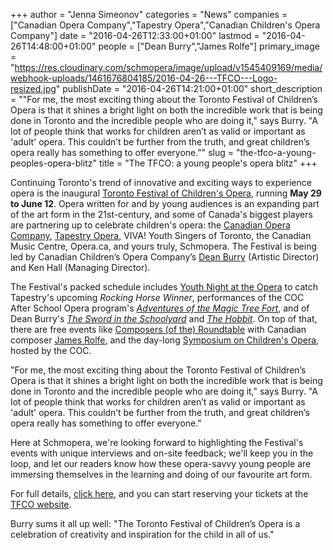 +++
author = "Jenna Simeonov"
categories = "News"
companies = ["Canadian Opera Company","Tapestry Opera","Canadian Children's Opera Company"]
date = "2016-04-26T12:33:00+01:00"
lastmod = "2016-04-26T14:48:00+01:00"
people = ["Dean Burry","James Rolfe"]
primary_image = "https://res.cloudinary.com/schmopera/image/upload/v1545409169/media/webhook-uploads/1461676804185/2016-04-26---TFCO---Logo-resized.jpg"
publishDate = "2016-04-26T14:21:00+01:00"
short_description = "&quot;For me, the most exciting thing about the Toronto Festival of Children’s Opera is that it shines a bright light on both the incredible work that is being done in Toronto and the incredible people who are doing it,&quot; says Burry. &quot;A lot of people think that works for children aren’t as valid or important as &#039;adult&#039; opera. This couldn’t be further from the truth, and great children’s opera really has something to offer everyone.&quot;"
slug = "the-tfco-a-young-peoples-opera-blitz"
title = "The TFCO: a young people&#039;s opera blitz"
+++

Continuing Toronto's trend of innovative and exciting ways to experience opera is the inaugural [Toronto Festival of Children's Opera](http://www.canadianchildrensopera.com/content/TFCO.html), running **May 29 to June 12**. Opera written for and by young audiences is an expanding part of the art form in the 21st-century, and some of Canada's biggest players are partnering up to celebrate children's opera: the [Canadian Opera Company](/scene/companies/canadian-opera-company/), [Tapestry Opera](/scene/companies/tapestry-opera/), VIVA! Youth Singers of Toronto, the Canadian Music Centre, Opera.ca, and yours truly, Schmopera. The Festival is being led by Canadian Children’s Opera Company’s [Dean Burry](/scene/people/dean-burry/) (Artistic Director) and Ken Hall (Managing Director).

The Festival's packed schedule includes [Youth Night at the Opera](http://www.canadianchildrensopera.com/content/youth-night-opera-%E2%80%93-rocking-horse-winner.html) to catch Tapestry's upcoming *Rocking Horse Winner*, performances of the COC After School Opera program's [*Adventures of the Magic Tree Fort*](http://www.canadianchildrensopera.com/content/adventures-magic-tree-fort-final-performances.html), and of Dean Burry's [*The Sword in the Schoolyard*](http://www.canadianchildrensopera.com/content/sword-schoolyard.html) and [*The Hobbit*](http://www.canadianchildrensopera.com/content/hobbit.html-0). On top of that, there are free events like [Composers (of the) Roundtable](http://www.canadianchildrensopera.com/content/composers-roundtable.html) with Canadian composer [James Rolfe](/scene/people/james-rolfe/), and the day-long [Symposium on Children's Opera](http://www.canadianchildrensopera.com/content/symposium-childrens-opera.html), hosted by the COC.

"For me, the most exciting thing about the Toronto Festival of Children’s Opera is that it shines a bright light on both the incredible work that is being done in Toronto and the incredible people who are doing it," says Burry. "A lot of people think that works for children aren’t as valid or important as 'adult' opera. This couldn’t be further from the truth, and great children’s opera really has something to offer everyone." 

Here at Schmopera, we're looking forward to highlighting the Festival's events with unique interviews and on-site feedback; we'll keep you in the loop, and let our readers know how these opera-savvy young people are immersing themselves in the learning and doing of our favourite art form.

For full details, [click here](http://us11.campaign-archive2.com/?u=0f6336413123924d478721c66&id=df683efc43&e), and you can start reserving your tickets at the [TFCO website](http://www.canadianchildrensopera.com/content/TFCO.html).

Burry sums it all up well: "The Toronto Festival of Children’s Opera is a celebration of creativity and inspiration for the child in all of us."
